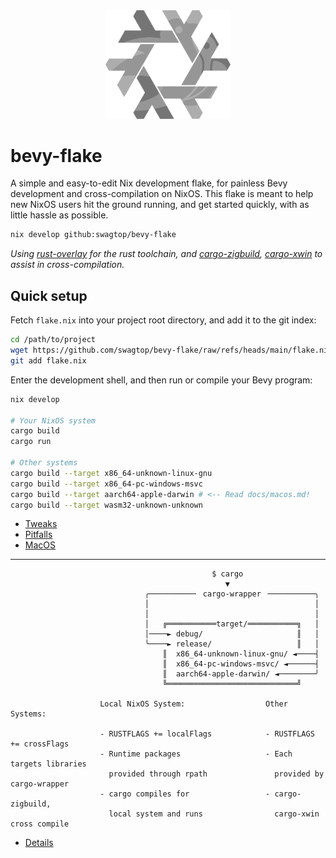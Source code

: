 <div align="center"> <img src="bevy-flake.svg" width="200"/> </div>

# bevy-flake

A simple and easy-to-edit Nix development flake,
for painless Bevy development and cross-compilation on NixOS.
This flake is meant to help new NixOS users hit the ground running,
and get started quickly, with as little hassle as possible.

```sh
nix develop github:swagtop/bevy-flake
```

*Using [rust-overlay][overlay] for the rust toolchain,
and [cargo-zigbuild][zigbuild], [cargo-xwin](xwin) to assist in
cross-compilation.*

[overlay]: https://github.com/oxalica/rust-overlay/
[zigbuild]: https://github.com/rust-cross/cargo-zigbuild
[xwin]: https://github.com/rust-cross/cargo-xwin

## Quick setup

Fetch `flake.nix` into your project root directory, and add it to the git index:

```sh
cd /path/to/project
wget https://github.com/swagtop/bevy-flake/raw/refs/heads/main/flake.nix
git add flake.nix
```

Enter the development shell, and then run or compile your Bevy program:

```sh
nix develop

# Your NixOS system
cargo build
cargo run

# Other systems
cargo build --target x86_64-unknown-linux-gnu
cargo build --target x86_64-pc-windows-msvc
cargo build --target aarch64-apple-darwin # <-- Read docs/macos.md!
cargo build --target wasm32-unknown-unknown
```

- [Tweaks](docs/tweaks.md)
- [Pitfalls](docs/pitfalls.md)
- [MacOS](docs/macos.md)

---
```
                                             $ cargo
                                                ▼
                              ╭──────────╴ cargo-wrapper ╶──────────╮
                              │                                     │
                              │                                     │
                              │   ╔═══════════target/═══════════╗   │
                              │────► debug/                     ║   │
                              ╰────► release/                   ║   │
                                  ║  x86_64-unknown-linux-gnu/ ◄────┤
                                  ║  x86_64-pc-windows-msvc/ ◄──────┤
                                  ║  aarch64-apple-darwin/ ◄────────╯
                                  ╚═════════════════════════════╝

                    Local NixOS System:                  Other Systems:

                    - RUSTFLAGS += localFlags            - RUSTFLAGS += crossFlags
                    - Runtime packages                   - Each targets libraries
                      provided through rpath               provided by cargo-wrapper
                    - cargo compiles for                 - cargo-zigbuild,
                      local system and runs                cargo-xwin cross compile
```
- [Details](docs/details.md)
